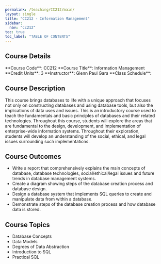 ```yaml
---
permalink: /teaching/CC212/main/
layout: single
title: "CC212 - Information Management"
sidebar:
  nav: "cc212"
toc: true
toc_label: "TABLE OF CONTENTS"
---
```


## Course Details
<p class="notice">
**Course Code**: CC212  
**Course Title**: Information Management  
**Credit Units**: 3  
**Instructor**: Glenn Paul Gara
**Class Schedule**:
</p> 

## Course Description
This course brings databases to life with a unique approach that focuses not only on constructing databases and using database tools, but also the implications of data uses and issues. This is an introductory course used to teach the fundamentals and basic principles of databases and their related technologies. Throughout this course, students will explore the areas that are fundamental to the design, development, and implementation of enterprise-wide information systems. Throughout their exploration, students will develop an understanding of the social, ethical, and legal issues surrounding such implementations.


## Course Outcomes
- Write a report that comprehensively explains the main concepts of database, database technologies, social/ethical/legal issues and future trends in database management systems.
- Create a diagram showing steps of the database creation process and database design.
- Design a database system that implements SQL queries to create and manipulate data from within a database.
- Demonstrate steps of the database creation process and how database data is stored.

## Course Topics
- Database Concepts
- Data Models
- Degrees of Data Abstraction
- Introduction to SQL
- Practical SQL




<!--
  - Database Concepts:
    - Introducing the Database
    - Evolution of File System Data Processing
    - Database Systems
    - DBMS Functions
    - Preparing for a Database Professional Career
    - Structural and Data Independence
    - Data Redundancy
    - Data Anomalies

  - Data Models
    - The importance of data models
    - Business Rules
    - The Evolution of data models
    - Hierarchical and Networks
    - Relational
    - Entity Relationship Model (ERM)
    - Emerging Data Models: Big Data & NoSQL

  - Degrees of Data Abstraction
    - The External Model
    - The Conceptual Model
    - The Internal Model
    - The Physical Model

  - Introduction to SQL
    - Data Types
    - SQL Queries
    - The Database Model

  - Practical SQL
    - Basic SELECT Queries
    - SELECT Statement Options
    - Aggregate Processing
    - Subqueries
    - SQL Functions
    - Data Definition Commands
    - Creating Table Structure
    - Altering Table Structure
    - Data Manipulation Commands -->

